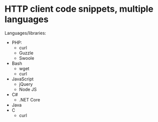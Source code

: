 # HTTP client code snippets, multiple languages

Languages/libraries:
 - PHP:
   - curl
   - Guzzle
   - Swoole
 - Bash
   - wget
   - curl
 - JavaScript
   - jQuery
   - Node JS
 - C#
   - .NET Core
 - Java
 - C
   - curl